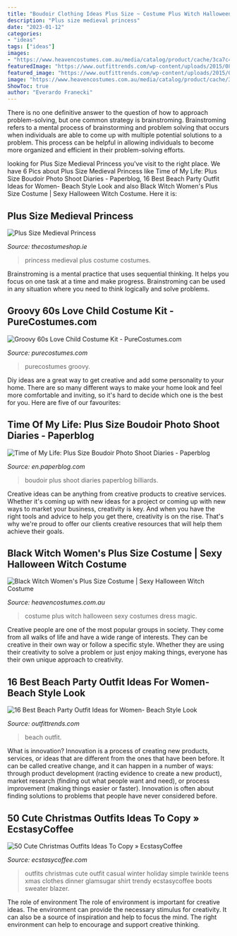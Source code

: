 ```yaml
---
title: "Boudoir Clothing Ideas Plus Size ~ Costume Plus Witch Halloween Sexy Costumes Dress Magic"
description: "Plus size medieval princess"
date: "2023-01-12"
categories:
- "ideas"
tags: ["ideas"]
images:
- "https://www.heavencostumes.com.au/media/catalog/product/cache/3ca7c4de79fd9294a778cbfdebc9dde4/l/a/la-85238x-plus-size-leg-avenue-women-s-bewitching-witch-sexy-fancy-dress-costume-front-r.jpg"
featuredImage: "https://www.outfittrends.com/wp-content/uploads/2015/08/bbbbb.jpg"
featured_image: "https://www.outfittrends.com/wp-content/uploads/2015/08/bbbbb.jpg"
image: "https://www.heavencostumes.com.au/media/catalog/product/cache/3ca7c4de79fd9294a778cbfdebc9dde4/l/a/la-85238x-plus-size-leg-avenue-women-s-bewitching-witch-sexy-fancy-dress-costume-front-r.jpg"
ShowToc: true
author: "Everardo Franecki"
---
```



There is no one definitive answer to the question of how to approach problem-solving, but one common strategy is brainstroming. Brainstroming refers to a mental process of brainstorming and problem solving that occurs when individuals are able to come up with multiple potential solutions to a problem. This process can be helpful in allowing individuals to become more organized and efficient in their problem-solving efforts.

	

		
looking for Plus Size Medieval Princess you've visit to the right place. We have 6 Pics about Plus Size Medieval Princess like Time of My Life: Plus Size Boudoir Photo Shoot Diaries - Paperblog, 16 Best Beach Party Outfit Ideas for Women- Beach Style Look and also Black Witch Women&#039;s Plus Size Costume | Sexy Halloween Witch Costume. Here it is:
		
    
## Plus Size Medieval Princess

<img loading=lazy src="https://www.thecostumeshop.ie/images/detailed/111/medieval_princess_side_6qwt-99.jpg" onerror="this.onerror=null;this.src='https://tse1.mm.bing.net/th?id=OIP.JCZkhppIwsRIQguR8CRK3gHaPo&amp;pid=15.1';" alt="Plus Size Medieval Princess">

_Source: thecostumeshop.ie_

>princess medieval plus costume costumes. 

	

Brainstroming is a mental practice that uses sequential thinking. It helps you focus on one task at a time and make progress. Brainstroming can be used in any situation where you need to think logically and solve problems.

    
## Groovy 60s Love Child Costume Kit - PureCostumes.com

<img loading=lazy src="https://www.purecostumes.com/mm5/graphics/00000001/F90405S_full_1.jpg" onerror="this.onerror=null;this.src='https://tse2.mm.bing.net/th?id=OIP.hYJt8tfwRudWEtFklQ7fjgHaLO&amp;pid=15.1';" alt="Groovy 60s Love Child Costume Kit - PureCostumes.com">

_Source: purecostumes.com_

>purecostumes groovy. 

	

Diy ideas are a great way to get creative and add some personality to your home. There are so many different ways to make your home look and feel more comfortable and inviting, so it's hard to decide which one is the best for you. Here are five of our favourites:

    
## Time Of My Life: Plus Size Boudoir Photo Shoot Diaries - Paperblog

<img loading=lazy src="https://m5.paperblog.com/i/91/912873/time-of-my-life-plus-size-boudoir-photo-shoot-L-rDxz_f.jpeg" onerror="this.onerror=null;this.src='https://tse3.mm.bing.net/th?id=OIP.Gbszhl1TGznRduh8zp0KjQAAAA&amp;pid=15.1';" alt="Time of My Life: Plus Size Boudoir Photo Shoot Diaries - Paperblog">

_Source: en.paperblog.com_

>boudoir plus shoot diaries paperblog billiards. 

	

Creative ideas can be anything from creative products to creative services. Whether it's coming up with new ideas for a project or coming up with new ways to market your business, creativity is key. And when you have the right tools and advice to help you get there, creativity is on the rise. That's why we're proud to offer our clients creative resources that will help them achieve their goals.

    
## Black Witch Women&#039;s Plus Size Costume | Sexy Halloween Witch Costume

<img loading=lazy src="https://www.heavencostumes.com.au/media/catalog/product/cache/3ca7c4de79fd9294a778cbfdebc9dde4/l/a/la-85238x-plus-size-leg-avenue-women-s-bewitching-witch-sexy-fancy-dress-costume-front-r.jpg" onerror="this.onerror=null;this.src='https://tse3.mm.bing.net/th?id=OIP.i5Z61kwg7qPgQMaM8TYxHgHaJ_&amp;pid=15.1';" alt="Black Witch Women&#039;s Plus Size Costume | Sexy Halloween Witch Costume">

_Source: heavencostumes.com.au_

>costume plus witch halloween sexy costumes dress magic. 

	

Creative people are one of the most popular groups in society. They come from all walks of life and have a wide range of interests. They can be creative in their own way or follow a specific style. Whether they are using their creativity to solve a problem or just enjoy making things, everyone has their own unique approach to creativity.

    
## 16 Best Beach Party Outfit Ideas For Women- Beach Style Look

<img loading=lazy src="https://www.outfittrends.com/wp-content/uploads/2015/08/bbbbb.jpg" onerror="this.onerror=null;this.src='https://tse1.mm.bing.net/th?id=OIP.JfQ1y5IyFEZ6s5nP1vIWLAHaPS&amp;pid=15.1';" alt="16 Best Beach Party Outfit Ideas for Women- Beach Style Look">

_Source: outfittrends.com_

>beach outfit. 

	

What is innovation?
Innovation is a process of creating new products, services, or ideas that are different from the ones that have been before. It can be called creative change, and it can happen in a number of ways: through product development (racting evidence to create a new product), market research (finding out what people want and need), or process improvement (making things easier or faster). Innovation is often about finding solutions to problems that people have never considered before.

    
## 50 Cute Christmas Outfits Ideas To Copy » EcstasyCoffee

<img loading=lazy src="https://i1.wp.com/www.ecstasycoffee.com/wp-content/uploads/2016/10/Cute-Christmas-outfits-5.jpg?resize=467%2C700" onerror="this.onerror=null;this.src='https://tse4.mm.bing.net/th?id=OIP.5UUlrQWTJHXcDGPUiyKnkAHaLG&amp;pid=15.1';" alt="50 Cute Christmas Outfits Ideas To Copy » EcstasyCoffee">

_Source: ecstasycoffee.com_

>outfits christmas cute outfit casual winter holiday simple twinkle teens xmas clothes dinner glamsugar shirt trendy ecstasycoffee boots sweater blazer. 

	

The role of environment
The role of environment is important for creative ideas. The environment can provide the necessary stimulus for creativity. It can also be a source of inspiration and help to focus the mind. The right environment can help to encourage and support creative thinking.

